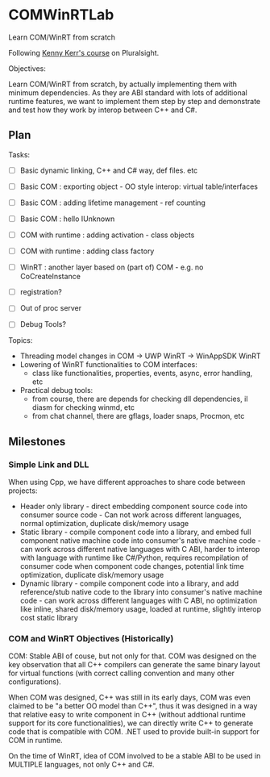 # COMWinRTLab
Learn COM/WinRT from scratch

Following [Kenny Kerr's course](https://app.pluralsight.com/profile/author/kenny-kerr) on Pluralsight.

Objectives:

Learn COM/WinRT from scratch, by actually implementing them with minimum dependencies. As they are ABI standard with lots of additional runtime features,
we want to implement them step by step and demonstrate and test how they work by interop between C++ and C#.

## Plan

Tasks:

- [ ] Basic dynamic linking, C++ and C# way, def files. etc
- [ ] Basic COM : exporting object - OO style interop: virtual table/interfaces
- [ ] Basic COM : adding lifetime management - ref counting
- [ ] Basic COM : hello IUnknown
- [ ] COM with runtime : adding activation - class objects
- [ ] COM with runtime : adding class factory
- [ ] WinRT : another layer based on (part of) COM - e.g. no CoCreateInstance
- [ ] registration?
- [ ] Out of proc server
- [ ] Debug Tools?



Topics:

- Threading model changes in COM -> UWP WinRT -> WinAppSDK WinRT
- Lowering of WinRT functionalities to COM interfaces:
    - class like functionalities, properties, events, async, error handling, etc
- Practical debug tools:
    - from course, there are depends for checking dll dependencies, il diasm for checking winmd, etc
    - from chat channel, there are gflags, loader snaps, Procmon, etc

## Milestones

### Simple Link and DLL
When using Cpp, we have different approaches to share code between projects:
* Header only library - direct embedding component source code into consumer source code - Can not work across different languages, normal optimization, duplicate disk/memory usage
* Static library - compile component code into a library, and embed full component native machine code into consumer's native machine code - can work across different native languages with C ABI, harder to interop with language with runtime like C#/Python, requires recompilation of consumer code when component code changes, potential link time optimization, duplicate disk/memory usage
* Dynamic library - compile component code into a library, and add reference/stub native code to the library into consumer's native machine code - can work across different languages with C ABI, no optimization like inline, shared disk/memory usage, loaded at runtime, slightly interop cost static library

### COM and WinRT Objectives (Historically)

COM: Stable ABI of couse, but not only for that. COM was designed on the key observation that all C++ compilers can generate the same binary layout for virtual functions (with correct calling convention and many other configurations).

When COM was designed, C++ was still in its early days,
COM was even claimed to be "a better OO model than C++", 
thus it was designed in a way that relative easy to write component in C++ (without addtional runtime support for its core functionalities), we can directly write C++ to generate code that is compatible with COM. .NET used to provide built-in support for COM in runtime.

On the time of WinRT, idea of COM involved to be a stable ABI to be used in MULTIPLE languages, not only C++ and C#.

